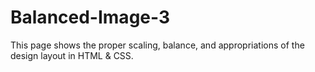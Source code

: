 # Balanced-Image-3
This page shows the proper scaling, balance, and appropriations of the design layout in HTML & CSS.
